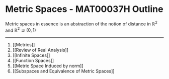 # Metric Spaces - MAT00037H Outline

Metric spaces in essence is an abstraction of the notion of distance in $\mathbb{R}^2$ and $\mathbb{R}^{2}\supseteq (0,1)$

---

1. [[Metrics]]
2. [[Review of Real Analysis]]
3. [[Infinite Spaces]]
4. [[Function Spaces]]
5. [[Metric Space Induced by norm]]
6. [[Subspaces and Equivalence of Metric Spaces]]

